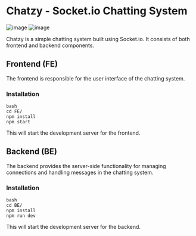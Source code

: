 # Chatzy - Socket.io Chatting System
![image](https://github.com/Shashank-9680/socketIO_chat/assets/103242168/6d8eca73-51ef-48fe-9c12-0e2a3fd1d76a)
![image](https://github.com/Shashank-9680/socketIO_chat/assets/103242168/e303d317-5509-4a46-bfdd-a680d0f73db9)


Chatzy is a simple chatting system built using Socket.io. It consists of both frontend and backend components.

## Frontend (FE)

The frontend is responsible for the user interface of the chatting system.

### Installation

```
bash
cd FE/
npm install
npm start
```

This will start the development server for the frontend.

## Backend (BE)

The backend provides the server-side functionality for managing connections and handling messages in the chatting system.

### Installation

```
bash
cd BE/
npm install
npm run dev
```

This will start the development server for the backend.
